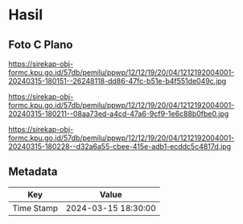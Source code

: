 # Hasil

## Foto C Plano

https://sirekap-obj-formc.kpu.go.id/57db/pemilu/ppwp/12/12/19/20/04/1212192004001-20240315-180151--26248118-dd86-47fc-b51e-b4f551de049c.jpg

https://sirekap-obj-formc.kpu.go.id/57db/pemilu/ppwp/12/12/19/20/04/1212192004001-20240315-180211--08aa73ed-a4cd-47a6-9cf9-1e6c88b0fbe0.jpg

https://sirekap-obj-formc.kpu.go.id/57db/pemilu/ppwp/12/12/19/20/04/1212192004001-20240315-180228--d32a6a55-cbee-415e-adb1-ecddc5c4817d.jpg


## Metadata

| Key        | Value               |
| ---------- | ------------------- |
| Time Stamp | 2024-03-15 18:30:00 |



